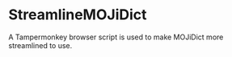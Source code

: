 # StreamlineMOJiDict
A Tampermonkey browser script is used to make MOJiDict more streamlined to use.
